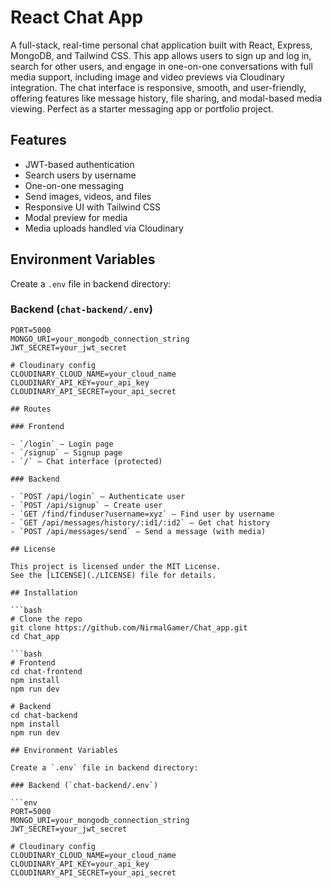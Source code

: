 # React Chat App

A full-stack, real-time personal chat application built with React, Express, MongoDB, and Tailwind CSS. This app allows users to sign up and log in, search for other users, and engage in one-on-one conversations with full media support, including image and video previews via Cloudinary integration. The chat interface is responsive, smooth, and user-friendly, offering features like message history, file sharing, and modal-based media viewing. Perfect as a starter messaging app or portfolio project.

## Features

- JWT-based authentication
- Search users by username
- One-on-one messaging
- Send images, videos, and files
- Responsive UI with Tailwind CSS
- Modal preview for media
- Media uploads handled via Cloudinary

## Environment Variables

Create a `.env` file in backend directory:

### Backend (`chat-backend/.env`)

```env
PORT=5000
MONGO_URI=your_mongodb_connection_string
JWT_SECRET=your_jwt_secret

# Cloudinary config
CLOUDINARY_CLOUD_NAME=your_cloud_name
CLOUDINARY_API_KEY=your_api_key
CLOUDINARY_API_SECRET=your_api_secret

## Routes

### Frontend

- `/login` — Login page
- `/signup` — Signup page
- `/` — Chat interface (protected)

### Backend

- `POST /api/login` — Authenticate user
- `POST /api/signup` — Create user
- `GET /find/finduser?username=xyz` — Find user by username
- `GET /api/messages/history/:id1/:id2` — Get chat history
- `POST /api/messages/send` — Send a message (with media)

## License

This project is licensed under the MIT License.  
See the [LICENSE](./LICENSE) file for details.

## Installation

```bash
# Clone the repo
git clone https://github.com/NirmalGamer/Chat_app.git
cd Chat_app

```bash
# Frontend
cd chat-frontend
npm install
npm run dev

# Backend
cd chat-backend
npm install
npm run dev

## Environment Variables

Create a `.env` file in backend directory:

### Backend (`chat-backend/.env`)

```env
PORT=5000
MONGO_URI=your_mongodb_connection_string
JWT_SECRET=your_jwt_secret

# Cloudinary config
CLOUDINARY_CLOUD_NAME=your_cloud_name
CLOUDINARY_API_KEY=your_api_key
CLOUDINARY_API_SECRET=your_api_secret